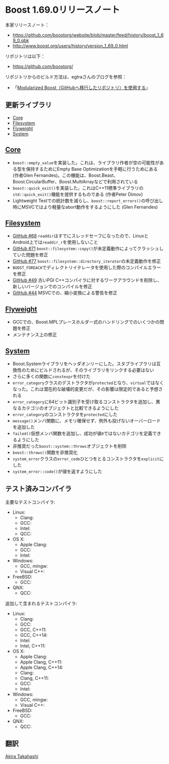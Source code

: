 # Boost 1.69.0リリースノート

本家リリースノート：

- <https://github.com/boostorg/website/blob/master/feed/history/boost_1_69_0.qbk>
- <http://www.boost.org/users/history/version_1_69_0.html>


リポジトリは以下：

- <https://github.com/boostorg/>


リポジトリからのビルド方法は、egtraさんのブログを参照：

- 「[Modularized Boost（GitHubへ移行したリポジトリ）を使用する](http://dev.activebasic.com/egtra/2013/12/03/620/)」


## 更新ライブラリ

- [Core](#core)
- [Filesystem](#filesystem)
- [Flyweight](#flyweight)
- [System](#system)


## <a id="core" href="#core">Core</a>

- `boost::empty_value`を実装した。これは、ライブラリ作者が空の可能性がある型を保持するためにEmpty Base Optimizationを手軽に行うためにある (作者Glen Fernandes)。この機能は、Boost.Beast、Boost.CircularBuffer、Boost.MultiArrayなどで利用されている
- `boost::quick_exit()`を実装した。これはC++11標準ライブラリの`std::quick_exit()`機能を提供するものである (作者Peter Dimov)
- Lightweight Testでの統計数を減らし、`boost::report_errors()`の呼び出し時にMSVCではより軽量なabort動作をするようにした (Glen Fernandes)



## <a id="filesystem" href="#filesystem">Filesystem</a>

- [GitHub #68](https://github.com/boostorg/filesystem/pull/68) `readdir`はすでにスレッドセーフになったので、LinuxとAndroid上では`readdir_r`を使用しないこと
- [GitHub #71](https://github.com/boostorg/filesystem/pull/71) `boost::filesystem::copy()`が未定義動作によってクラッシュしていた問題を修正
- [GitHub #77](https://github.com/boostorg/filesystem/pull/77) `boost::filesystem::directory_iterator`の未定義動作を修正
- `BOOST_FOREACH`でディレクトリイテレータを使用した際のコンパイルエラーを修正
- [GitHub #49](https://github.com/boostorg/filesystem/pull/49) 古いPGI C++コンパイラに対するワークアラウンドを削除し、新しいバージョンでのコンパイルを修正
- [GitHub #44](https://github.com/boostorg/filesystem/pull/44) MSVCでの、縮小変換による警告を修正


## <a id="flyweight" href="#flyweight">Flyweight</a>

- GCCでの、Boost.MPLプレースホルダー式のハンドリングでのいくつかの問題を修正
- メンテナンス上の修正


## <a id="system" href="#system">System</a>

- Boost.Systemライブラリをヘッダオンリーにした。スタブライブラリは互換性のためにビルドされるが、そのライブラリをリンクする必要はない
- さらに多くの関数に`constexpr`を付けた
- `error_category`クラスのデストラクタが`protected`となり、`virtual`ではなくなった。これは潜在的な破壊的変更だが、その影響は限定的であると予想される
- `error_category`に64ビット識別子を受け取るコンストラクタを追加し、異なるカテゴリのオブジェクトと比較できるようにした
- `error_category`のコンストラクタを`protected`にした
- `message()`メンバ関数に、メモリ確保せず、例外も投げないオーバーロードを追加した
- `failed()`仮想メンバ関数を追加し、成功が値`0`ではないカテゴリを定義できるようにした
- 非推奨だった`boost::system::throws`オブジェクトを削除
- `boost::throws()`関数を非推奨化
- `system_error`クラスの`error_code`ひとつをとるコンストラクタを`explicit`にした
- `system_error::code()`が値を返すようにした


## テスト済みコンパイラ
主要なテストコンパイラ:

- Linux:
	- Clang:
	- GCC:
	- Intel:
	- QCC:
- OS X:
	- Apple Clang:
	- GCC:
	- Intel:
- Windows:
	- GCC, mingw:
	- Visual C++:
- FreeBSD:
	- GCC:
- QNX:
	- QCC:

追加して含まれるテストコンパイラ:

- Linux:
	- Clang:
	- GCC:
	- GCC, C++11:
	- GCC, C++14:
	- Intel:
	- Intel, C++11:
- OS X:
	- Apple Clang:
	- Apple Clang, C++11:
	- Apple Clang, C++14:
	- Clang:
	- Clang, C++11:
	- GCC:
	- Intel:
- Windows:
	- GCC, mingw:
	- Visual C++:
- FreeBSD:
	- GCC:
- QNX:
	- QCC:

## 翻訳
[Akira Takahashi](https://github.com/faithandbrave)

